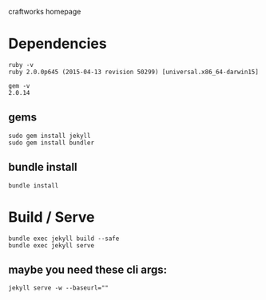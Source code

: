 craftworks homepage

# Dependencies
```
ruby -v
ruby 2.0.0p645 (2015-04-13 revision 50299) [universal.x86_64-darwin15]
```

```
gem -v
2.0.14
```

## gems
```
sudo gem install jekyll
sudo gem install bundler
```

## bundle install
```
bundle install
```

# Build / Serve
```
bundle exec jekyll build --safe
bundle exec jekyll serve
```

## maybe you need these cli args:
```
jekyll serve -w --baseurl=""
```

